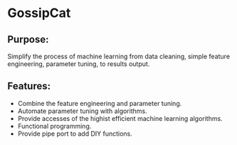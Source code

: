 # GossipCat

## Purpose:

Simplify the process of machine learning from data cleaning, simple feature engineering, parameter tuning, to results output. 

## Features:

- Combine the feature engineering and parameter tuning.
- Automate parameter tuning with algorithms.
- Provide accesses of the highist efficient machine learning algorithms.
- Functional programming. 
- Provide pipe port to add DIY functions.

